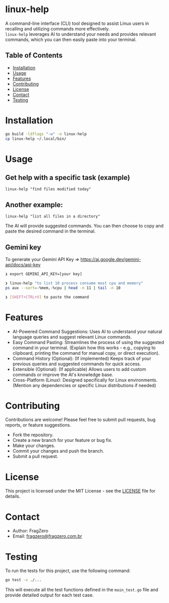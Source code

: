 # linux-help

A command-line interface (CLI) tool designed to assist Linux users in recalling and utilizing commands more effectively.  
`linux-help` leverages AI to understand your needs and provides relevant commands, which you can then easily paste into your terminal.

## Table of Contents

- [Installation](#installation)
- [Usage](#usage)
- [Features](#features)
- [Contributing](#contributing)
- [License](#license)
- [Contact](#contact)
- [Testing](#testing)

# Installation

```sh
go build -ldflags "-w" -o linux-help
cp linux-help ~/.local/bin/
```

# Usage

## Get help with a specific task (example)
`linux-help "find files modified today"`

## Another example:
`linux-help "list all files in a directory"`

The AI will provide suggested commands. You can then choose to copy and paste the desired command in the terminal.

## Gemini key

To generate your Gemini API Key => https://ai.google.dev/gemini-api/docs/api-key

```sh
❯ export GEMINI_API_KEY=[your key]

❯ linux-help "to list 10 process consume most cpu and memory"
ps aux --sort=-%mem,-%cpu | head -n 11 | tail -n 10

❯ [SHIFT+CTRL+V] to paste the command
```

# Features

- AI-Powered Command Suggestions: Uses AI to understand your natural language queries and suggest relevant Linux commands.
- Easy Command Pasting: Streamlines the process of using the suggested command in your terminal. (Explain how this works - e.g., copying to clipboard, printing the command for manual copy, or direct execution).
- Command History (Optional): (If implemented) Keeps track of your previous queries and suggested commands for quick access.
- Extensible (Optional): (If applicable) Allows users to add custom commands or improve the AI's knowledge base.
- Cross-Platform (Linux): Designed specifically for Linux environments. (Mention any dependencies or specific Linux distributions if needed)

# Contributing

Contributions are welcome!
Please feel free to submit pull requests, bug reports, or feature suggestions.

- Fork the repository.
- Create a new branch for your feature or bug fix.
- Make your changes.
- Commit your changes and push the branch.   
- Submit a pull request.

# License
This project is licensed under the MIT License - see the [LICENSE](LICENSE) file for details.

# Contact

- Author: FragZero
- Email: fragzero@fragzero.com.br

# Testing

To run the tests for this project, use the following command:

```sh
go test -v ./...
```

This will execute all the test functions defined in the `main_test.go` file and provide detailed output for each test case.
